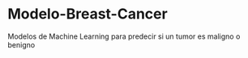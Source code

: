 # Modelo-Breast-Cancer
Modelos de Machine Learning para predecir si un tumor es maligno  o  benigno
